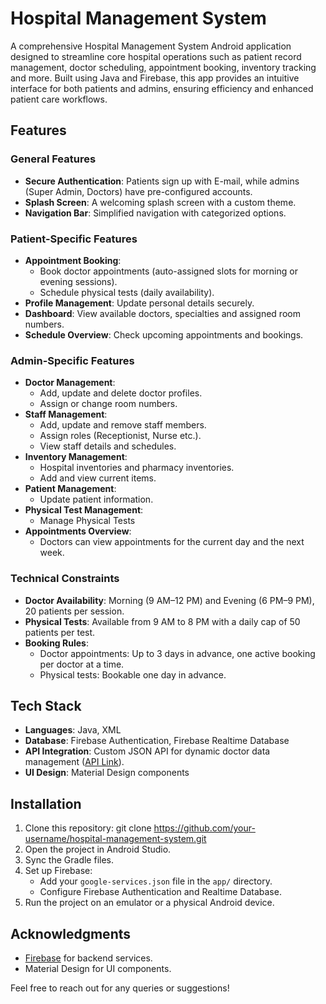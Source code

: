 # Hospital Management System

A comprehensive Hospital Management System Android application designed to streamline core hospital operations such as patient record management, doctor scheduling, appointment booking, inventory tracking and more. Built using Java and Firebase, this app provides an intuitive interface for both patients and admins, ensuring efficiency and enhanced patient care workflows.

## Features

### General Features
- **Secure Authentication**: Patients sign up with E-mail, while admins (Super Admin, Doctors) have pre-configured accounts.
- **Splash Screen**: A welcoming splash screen with a custom theme.
- **Navigation Bar**: Simplified navigation with categorized options.

### Patient-Specific Features
- **Appointment Booking**:
  - Book doctor appointments (auto-assigned slots for morning or evening sessions).
  - Schedule physical tests (daily availability).
- **Profile Management**: Update personal details securely.
- **Dashboard**: View available doctors, specialties and assigned room numbers.
- **Schedule Overview**: Check upcoming appointments and bookings.

### Admin-Specific Features
- **Doctor Management**:
  - Add, update and delete doctor profiles.
  - Assign or change room numbers.
- **Staff Management**:
  - Add, update and remove staff members.
  - Assign roles (Receptionist, Nurse etc.).
  - View staff details and schedules.
- **Inventory Management**:
  - Hospital inventories and pharmacy inventories.
  - Add and view current items.
- **Patient Management**:
  - Update patient information.
- **Physical Test Management**:
  - Manage Physical Tests
- **Appointments Overview**:
  - Doctors can view appointments for the current day and the next week.

### Technical Constraints
- **Doctor Availability**: Morning (9 AM–12 PM) and Evening (6 PM–9 PM), 20 patients per session.
- **Physical Tests**: Available from 9 AM to 8 PM with a daily cap of 50 patients per test.
- **Booking Rules**:
  - Doctor appointments: Up to 3 days in advance, one active booking per doctor at a time.
  - Physical tests: Bookable one day in advance.

## Tech Stack
- **Languages**: Java, XML
- **Database**: Firebase Authentication, Firebase Realtime Database
- **API Integration**: Custom JSON API for dynamic doctor data management ([API Link](https://api.myjson.online/v1/records/a1e637d2-51da-4f94-b95f-521440530f21)).
- **UI Design**: Material Design components

## Installation

1. Clone this repository:
   git clone https://github.com/your-username/hospital-management-system.git
2. Open the project in Android Studio.
3. Sync the Gradle files.
4. Set up Firebase:
   - Add your `google-services.json` file in the `app/` directory.
   - Configure Firebase Authentication and Realtime Database.
5. Run the project on an emulator or a physical Android device.

## Acknowledgments
- [Firebase](https://firebase.google.com/) for backend services.
- Material Design for UI components.

Feel free to reach out for any queries or suggestions!

